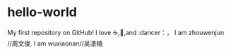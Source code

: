 # hello-world
My first repository on GitHub!
I love :coffee:,:pizza:,and :dancer：，
I am zhouwenjun //周文俊.
I am wuxiaonan//吴潇楠
